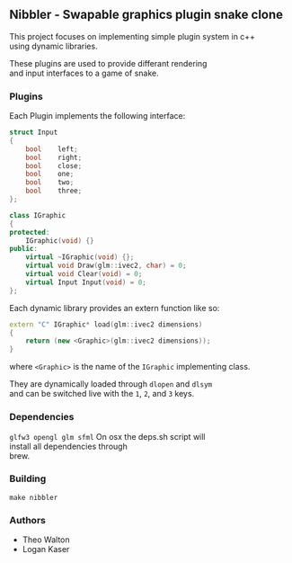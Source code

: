 ## Nibbler - Swapable graphics plugin snake clone

This project focuses on implementing simple plugin system in c++  
using dynamic libraries. 

These plugins are used to provide differant rendering  
and input interfaces to a game of snake.

### Plugins
Each Plugin implements the following interface: 

```c++
struct Input
{
    bool    left;
    bool    right;
    bool    close;
    bool    one;
    bool    two;
    bool    three;
};

class IGraphic
{
protected:
    IGraphic(void) {}
public:
    virtual ~IGraphic(void) {};
    virtual void Draw(glm::ivec2, char) = 0;
    virtual void Clear(void) = 0;
    virtual Input Input(void) = 0;
};
```
Each dynamic library provides an extern function like so:
```c++
extern "C" IGraphic* load(glm::ivec2 dimensions) 
{
	return (new <Graphic>(glm::ivec2 dimensions));
}
```
where `<Graphic>` is the name of the `IGraphic` implementing class.


They are dynamically loaded through `dlopen` and `dlsym`  
and can be switched live with the `1`, `2`, and `3` keys.


### Dependencies
`glfw3 opengl glm sfml` 
On osx the deps.sh script will  
install all dependencies through  
brew.

### Building
`make nibbler` 

### Authors
 - Theo Walton
 - Logan Kaser
